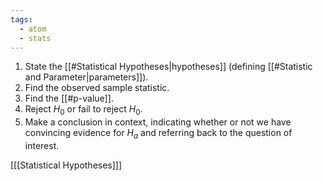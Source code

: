 ```yaml
---
tags:
  - atom
  - stats
---
```

1. State the [[#Statistical Hypotheses|hypotheses]] (defining [[#Statistic and Parameter|parameters]]).
2. Find the observed sample statistic.
3. Find the [[#p-value]].
4. Reject $H_0$ or fail to reject $H_0$.
5. Make a conclusion in context, indicating whether or not we have convincing evidence for $H_a$ and referring back to the question of interest.

\[[[Statistical Hypotheses]]\]